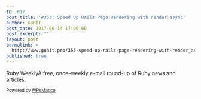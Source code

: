 ```yaml
---
ID: 817
post_title: '#353: Speed Up Rails Page Rendering with render_async'
author: GuHIT
post_date: 2017-06-14 17:00:00
post_excerpt: ""
layout: post
permalink: >
  http://www.guhit.pro/353-speed-up-rails-page-rendering-with-render_async/
published: true
---
```

Ruby WeeklyA free, once&ndash;weekly e-mail round-up of Ruby news and articles.<p class="wpematico_credit"><small>Powered by <a href="http://www.wpematico.com" target="_blank">WPeMatico</a></small></p>